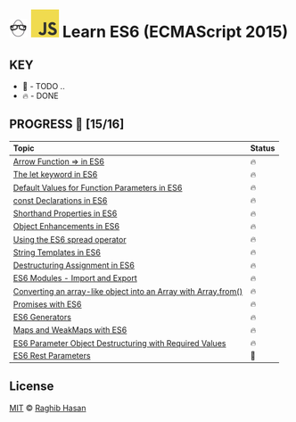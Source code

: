 # ![🥚 EH](./eH-logo.png) ![JS](./js-logo.png) Learn ES6 (ECMAScript 2015)


## KEY
* 🚧 - TODO ..
* 🔥 - DONE

## PROGRESS 🚀 [15/16]

|  Topic       |        Status     |
| :-------------  | :------------- |
| [Arrow Function => in ES6](./practices/arrow-functions.js) | 🔥 |
| [The let keyword in ES6](./practices/let.js) | 🔥 |
| [Default Values for Function Parameters in ES6](./practices/default-parameters.js) | 🔥 |
| [const Declarations in ES6](./practices/const.js) | 🔥 |
| [Shorthand Properties in ES6](./practices/shortHand-props.js) | 🔥 |
| [Object Enhancements in ES6](./practices/enhancements.js) | 🔥 |
| [Using the ES6 spread operator](./practices/spread.js) | 🔥 |
| [String Templates in ES6](./practices/string-templates.js) | 🔥 |
| [Destructuring Assignment in ES6](./practices/destructuring.js) | 🔥 |
| [ES6 Modules - Import and Export](./practices/es6-modules) | 🔥 |
| [Converting an array-like object into an Array with Array.from()](./practices/array-from) | 🔥 |
| [Promises with ES6](./practices/promises.js) | 🔥 |
| [ES6 Generators](./practices/generators.js) | 🔥 |
| [Maps and WeakMaps with ES6](./practices/Maps.js) | 🔥 |
| [ES6 Parameter Object Destructuring with Required Values](./practices/destructuring-require.js) | 🔥 |
| [ES6 Rest Parameters](./practices/rest.js) | 🚧 |

## License
[MIT](./license) © [Raghib Hasan](http://raghibm.com/)